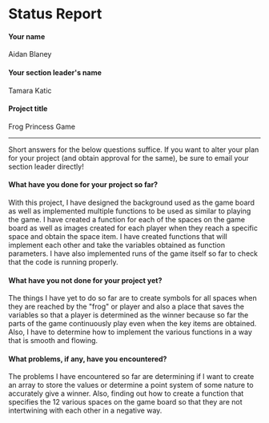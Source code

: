 # Status Report

#### Your name

Aidan Blaney

#### Your section leader's name

Tamara Katic

#### Project title

Frog Princess Game

***

Short answers for the below questions suffice. If you want to alter your plan for your project (and obtain approval for the same), be sure to email your section leader directly!

#### What have you done for your project so far?

With this project, I have designed the background used as the game board as well as implemented multiple functions to be used as similar to playing the game. I have created a function for each of the spaces on the game board as well as images created for each player when they reach a specific space and obtain the space item. I have created functions that will implement each other and take the variables obtained as function parameters. I have also implemented runs of the game itself so far to check that the code is running properly.

#### What have you not done for your project yet?

The things I have yet to do so far are to create symbols for all spaces when they are reached by the "frog" or player and also a place that saves the variables so that a player is determined as the winner because so far the parts of the game continuously play even when the key items are obtained. Also, I have to determine how to implement the various functions in a way that is smooth and flowing.

#### What problems, if any, have you encountered?

The problems I have encountered so far are determining if I want to create an array to store the values or determine a point system of some nature to accurately give a winner. Also, finding out how to create a function that specifies the 12 various spaces on the game board so that they are not intertwining with each other in a negative way.

